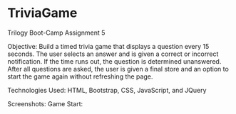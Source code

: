 # TriviaGame

Trilogy Boot-Camp Assignment 5

Objective: 
Build a timed trivia game that displays a question every 15 seconds. The user selects an answer and is given a correct or incorrect notification. If the time runs out, the question is determined unanswered. After all questions are asked, the user is given a final store and an option to start the game again without refreshing the page.

Technologies Used:
HTML, Bootstrap, CSS, JavaScript, and JQuery

Screenshots:
Game Start: